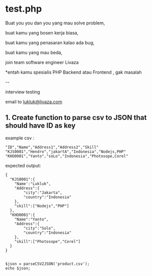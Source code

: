 # test.php

Buat you you dan you yang mau solve problem,

buat kamu yang bosen kerja biasa,

buat kamu yang penasaran kalao ada bug,

buat kamu yang mau beda,

join team software engineer Livaza

*entah kamu spesialis PHP Backend atau Frontend , gak masalah

--

interview testing

email to lukluk@livaza.com

## 1. Create function to parse csv to JSON that should have ID as key

example csv :
```
"ID","Name","Address1","Address2","Skill"
"KJS0001","Hendro","jakartA","Indonesia","Nodejs,PHP"
"KHO0001","Yanto","soLo","Indonesia","Photosope,Corel"
```

expected output:

```
{
  "KJS0001":{
    "Name':"Lukluk",
    "Address":{
        "city":"Jakarta",
        "country":"Indonesia"
    },
    "skill":["Nodejs","PHP"]
  },
  "KHO0001":{
    "Name":"Yanto",
    "Address":{
        "city":"Solo",
        "country":"Indonesia"
    },
    "skill":["Photosope","Corel"]
  }
}
```

```

$json = parseCSV2JSON('product.csv');
echo $json;
```
